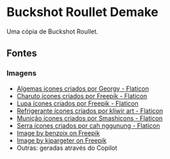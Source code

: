 # Buckshot Roullet Demake

Uma cópia de Buckshot Roullet.

## Fontes

### Imagens

- [Algemas ícones criados por Georgy - Flaticon](https://www.flaticon.com/br/icones-gratis/algemas)
- [Charuto ícones criados por Freepik - Flaticon](https://www.flaticon.com/br/icones-gratis/charuto)
- [Lupa ícones criados por Freepik - Flaticon](https://www.flaticon.com/br/icones-gratis/lupa)
- [Refrigerante ícones criados por kliwir art - Flaticon](https://www.flaticon.com/br/icones-gratis/refrigerante)
- [Munição ícones criados por Smashicons - Flaticon](https://www.flaticon.com/br/icones-gratis/municao)
- [Serra ícones criados por cah nggunung - Flaticon](https://www.flaticon.com/br/icones-gratis/serra)
- [Image by benzoix on Freepik](https://www.freepik.com/free-photo/wood-texture-background-with-dark-gradient_1286059htm#query=wood%20tables%20background&position=24&from_view=search&track=ais&uuid=6400bbd6-9cf4-44d6-85bc-f7226558cac4)
- [Image by kjpargeter on Freepik](https://www.freepik.com/free-photo3d-grunge-room-interior-with-spotlight-smoky-atmosphere-background_6038271.htm)
- Outras: geradas através do Copilot
